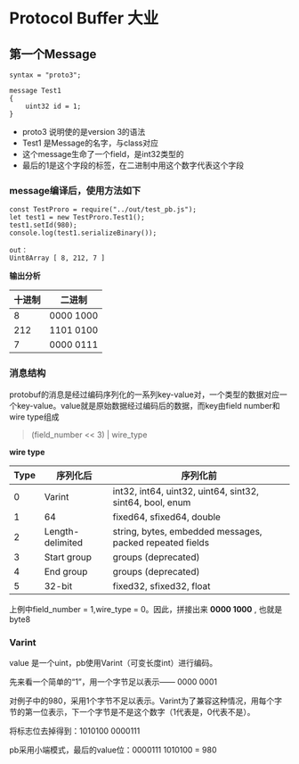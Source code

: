 # Protocol Buffer 大业

## 第一个Message

```
syntax = "proto3";

message Test1
{
    uint32 id = 1;
}
```

* proto3 说明使的是version 3的语法
* Test1 是Message的名字，与class对应
* 这个message生命了一个field，是int32类型的
* 最后的1是这个字段的标签，在二进制中用这个数字代表这个字段


### message编译后，使用方法如下

```
const TestProro = require("../out/test_pb.js");
let test1 = new TestProro.Test1();
test1.setId(980);
console.log(test1.serializeBinary());

out：
Uint8Array [ 8, 212, 7 ]
```

__输出分析__

十进制 | 二进制
---- | ---
8 | 0000 1000
212 | 1101 0100
7 | 0000 0111


### 消息结构

protobuf的消息是经过编码序列化的一系列key-value对，一个类型的数据对应一个key-value。value就是原始数据经过编码后的数据，而key由field number和wire type组成

> (field_number << 3) | wire\_type


__wire type__ 

Type | 序列化后 | 序列化前
---- | ------- | -------|
0 | Varint | int32, int64, uint32, uint64, sint32, sint64, bool, enum |
1 | 64 | fixed64, sfixed64, double
2 | Length-delimited | string, bytes, embedded messages, packed repeated fields
3 | 	Start group | groups (deprecated)
4 | End group | groups (deprecated)
5 | 32-bit | fixed32, sfixed32, float


上例中field_number = 1,wire\_type = 0。因此，拼接出来 __0000 1000__ , 也就是byte8


### Varint

value 是一个uint，pb使用Varint（可变长度int）进行编码。

先来看一个简单的“1”，用一个字节足以表示—— 0000 0001

对例子中的980，采用1个字节不足以表示。Varint为了兼容这种情况，用每个字节的第一位表示，下一个字节是不是这个数字（1代表是，0代表不是）。 

将标志位去掉得到：1010100 0000111

pb采用小端模式，最后的value位：0000111 1010100 = 980









